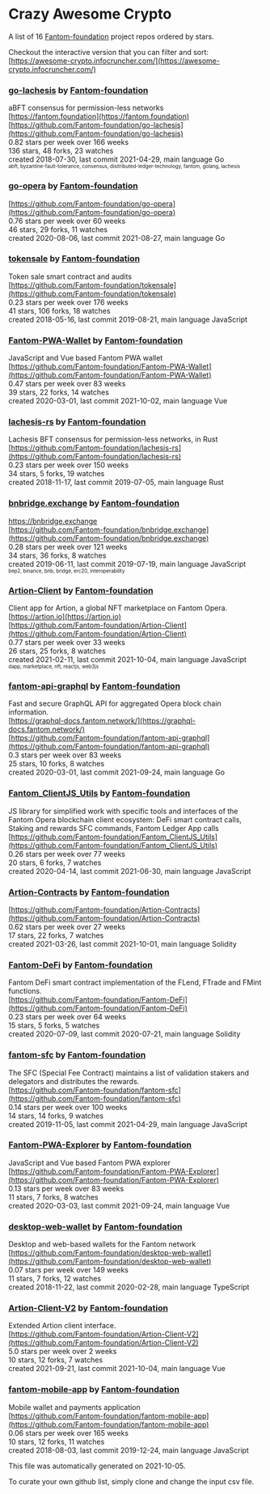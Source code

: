 # Crazy Awesome Crypto
A list of 16 [Fantom-foundation](https://github.com/Fantom-foundation) project repos ordered by stars.  

Checkout the interactive version that you can filter and sort: 
[https://awesome-crypto.infocruncher.com/](https://awesome-crypto.infocruncher.com/)  


### [go-lachesis](https://github.com/Fantom-foundation/go-lachesis) by [Fantom-foundation](https://github.com/Fantom-foundation)  
aBFT consensus for permission-less networks  
[https://fantom.foundation](https://fantom.foundation)  
[https://github.com/Fantom-foundation/go-lachesis](https://github.com/Fantom-foundation/go-lachesis)  
0.82 stars per week over 166 weeks  
136 stars, 48 forks, 23 watches  
created 2018-07-30, last commit 2021-04-29, main language Go  
<sub><sup>abft, byzantine-fault-tolerance, consensus, disitributed-ledger-technology, fantom, golang, lachesis</sup></sub>


### [go-opera](https://github.com/Fantom-foundation/go-opera) by [Fantom-foundation](https://github.com/Fantom-foundation)  
  
[https://github.com/Fantom-foundation/go-opera](https://github.com/Fantom-foundation/go-opera)  
0.76 stars per week over 60 weeks  
46 stars, 29 forks, 11 watches  
created 2020-08-06, last commit 2021-08-27, main language Go  


### [tokensale](https://github.com/Fantom-foundation/tokensale) by [Fantom-foundation](https://github.com/Fantom-foundation)  
Token sale smart contract and audits  
[https://github.com/Fantom-foundation/tokensale](https://github.com/Fantom-foundation/tokensale)  
0.23 stars per week over 176 weeks  
41 stars, 106 forks, 18 watches  
created 2018-05-16, last commit 2019-08-21, main language JavaScript  


### [Fantom-PWA-Wallet](https://github.com/Fantom-foundation/Fantom-PWA-Wallet) by [Fantom-foundation](https://github.com/Fantom-foundation)  
JavaScript and Vue based Fantom PWA wallet  
[https://github.com/Fantom-foundation/Fantom-PWA-Wallet](https://github.com/Fantom-foundation/Fantom-PWA-Wallet)  
0.47 stars per week over 83 weeks  
39 stars, 22 forks, 14 watches  
created 2020-03-01, last commit 2021-10-02, main language Vue  


### [lachesis-rs](https://github.com/Fantom-foundation/lachesis-rs) by [Fantom-foundation](https://github.com/Fantom-foundation)  
Lachesis BFT consensus for permission-less networks, in Rust  
[https://github.com/Fantom-foundation/lachesis-rs](https://github.com/Fantom-foundation/lachesis-rs)  
0.23 stars per week over 150 weeks  
34 stars, 5 forks, 19 watches  
created 2018-11-17, last commit 2019-07-05, main language Rust  


### [bnbridge.exchange](https://github.com/Fantom-foundation/bnbridge.exchange) by [Fantom-foundation](https://github.com/Fantom-foundation)  
https://bnbridge.exchange  
[https://github.com/Fantom-foundation/bnbridge.exchange](https://github.com/Fantom-foundation/bnbridge.exchange)  
0.28 stars per week over 121 weeks  
34 stars, 36 forks, 8 watches  
created 2019-06-11, last commit 2019-07-19, main language JavaScript  
<sub><sup>bep2, binance, bnb, bridge, erc20, interoperability</sup></sub>


### [Artion-Client](https://github.com/Fantom-foundation/Artion-Client) by [Fantom-foundation](https://github.com/Fantom-foundation)  
Client app for Artion, a global NFT marketplace on Fantom Opera.  
[https://artion.io](https://artion.io)  
[https://github.com/Fantom-foundation/Artion-Client](https://github.com/Fantom-foundation/Artion-Client)  
0.77 stars per week over 33 weeks  
26 stars, 25 forks, 8 watches  
created 2021-02-11, last commit 2021-10-04, main language JavaScript  
<sub><sup>dapp, marketplace, nft, reactjs, web3js</sup></sub>


### [fantom-api-graphql](https://github.com/Fantom-foundation/fantom-api-graphql) by [Fantom-foundation](https://github.com/Fantom-foundation)  
Fast and secure GraphQL API for aggregated Opera block chain information.  
[https://graphql-docs.fantom.network/](https://graphql-docs.fantom.network/)  
[https://github.com/Fantom-foundation/fantom-api-graphql](https://github.com/Fantom-foundation/fantom-api-graphql)  
0.3 stars per week over 83 weeks  
25 stars, 10 forks, 8 watches  
created 2020-03-01, last commit 2021-09-24, main language Go  


### [Fantom_ClientJS_Utils](https://github.com/Fantom-foundation/Fantom_ClientJS_Utils) by [Fantom-foundation](https://github.com/Fantom-foundation)  
JS library for simplified work with specific tools and interfaces of the Fantom Opera blockchain client ecosystem: DeFi smart contract calls, Staking and rewards  SFC commands, Fantom Ledger App calls  
[https://github.com/Fantom-foundation/Fantom_ClientJS_Utils](https://github.com/Fantom-foundation/Fantom_ClientJS_Utils)  
0.26 stars per week over 77 weeks  
20 stars, 6 forks, 7 watches  
created 2020-04-14, last commit 2021-06-30, main language JavaScript  


### [Artion-Contracts](https://github.com/Fantom-foundation/Artion-Contracts) by [Fantom-foundation](https://github.com/Fantom-foundation)  
  
[https://github.com/Fantom-foundation/Artion-Contracts](https://github.com/Fantom-foundation/Artion-Contracts)  
0.62 stars per week over 27 weeks  
17 stars, 22 forks, 7 watches  
created 2021-03-26, last commit 2021-10-01, main language Solidity  


### [Fantom-DeFi](https://github.com/Fantom-foundation/Fantom-DeFi) by [Fantom-foundation](https://github.com/Fantom-foundation)  
Fantom DeFi smart contract implementation of the FLend, FTrade and FMint functions.  
[https://github.com/Fantom-foundation/Fantom-DeFi](https://github.com/Fantom-foundation/Fantom-DeFi)  
0.23 stars per week over 64 weeks  
15 stars, 5 forks, 5 watches  
created 2020-07-09, last commit 2020-07-21, main language Solidity  


### [fantom-sfc](https://github.com/Fantom-foundation/fantom-sfc) by [Fantom-foundation](https://github.com/Fantom-foundation)  
The SFC (Special Fee Contract) maintains a list of validation stakers and delegators and distributes the rewards.  
[https://github.com/Fantom-foundation/fantom-sfc](https://github.com/Fantom-foundation/fantom-sfc)  
0.14 stars per week over 100 weeks  
14 stars, 14 forks, 9 watches  
created 2019-11-05, last commit 2021-04-29, main language JavaScript  


### [Fantom-PWA-Explorer](https://github.com/Fantom-foundation/Fantom-PWA-Explorer) by [Fantom-foundation](https://github.com/Fantom-foundation)  
JavaScript and Vue based Fantom PWA explorer  
[https://github.com/Fantom-foundation/Fantom-PWA-Explorer](https://github.com/Fantom-foundation/Fantom-PWA-Explorer)  
0.13 stars per week over 83 weeks  
11 stars, 7 forks, 8 watches  
created 2020-03-03, last commit 2021-09-24, main language Vue  


### [desktop-web-wallet](https://github.com/Fantom-foundation/desktop-web-wallet) by [Fantom-foundation](https://github.com/Fantom-foundation)  
Desktop and web-based wallets for the Fantom network  
[https://github.com/Fantom-foundation/desktop-web-wallet](https://github.com/Fantom-foundation/desktop-web-wallet)  
0.07 stars per week over 149 weeks  
11 stars, 7 forks, 12 watches  
created 2018-11-22, last commit 2020-02-28, main language TypeScript  


### [Artion-Client-V2](https://github.com/Fantom-foundation/Artion-Client-V2) by [Fantom-foundation](https://github.com/Fantom-foundation)  
Extended Artion client interface.  
[https://github.com/Fantom-foundation/Artion-Client-V2](https://github.com/Fantom-foundation/Artion-Client-V2)  
5.0 stars per week over 2 weeks  
10 stars, 12 forks, 7 watches  
created 2021-09-21, last commit 2021-10-04, main language Vue  


### [fantom-mobile-app](https://github.com/Fantom-foundation/fantom-mobile-app) by [Fantom-foundation](https://github.com/Fantom-foundation)  
Mobile wallet and payments application  
[https://github.com/Fantom-foundation/fantom-mobile-app](https://github.com/Fantom-foundation/fantom-mobile-app)  
0.06 stars per week over 165 weeks  
10 stars, 12 forks, 11 watches  
created 2018-08-03, last commit 2019-12-24, main language JavaScript  


This file was automatically generated on 2021-10-05.  

To curate your own github list, simply clone and change the input csv file.  